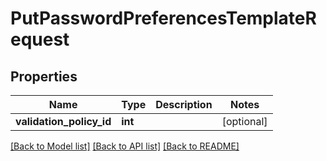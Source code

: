 # PutPasswordPreferencesTemplateRequest

## Properties
Name | Type | Description | Notes
------------ | ------------- | ------------- | -------------
**validation_policy_id** | **int** |  | [optional] 

[[Back to Model list]](../README.md#documentation-for-models) [[Back to API list]](../README.md#documentation-for-api-endpoints) [[Back to README]](../README.md)

